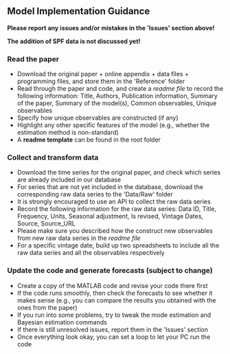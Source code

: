 ## Model Implementation Guidance

**Please report any issues and/or mistakes in the 'Issues' section above!**

**The addition of SPF data is not discussed yet!**

### Read the paper

- Download the original paper + online appendix + data files + programming files, and store them in the 'Reference' folder
- Read through the paper and code, and create a *readme file* to record the following information: Title, Authors, Publication information, Summary of the paper, Summary of the model(s), Common observables, Unique observables
- Specify how unique observables are constructed (if any)
- Highlight any other specific features of the model (e.g., whether the estimation method is non-standard)
- A **readme template** can be found in the root folder

### Collect and transform data

- Download the time series for the original paper, and check which series are already included in our database 
- For series that are not yet included in the database, download the corresponding raw data series to the 'Data/Raw' folder
- It is strongly encouraged to use an API to collect the raw data series
- Record the following information for the raw data series: Data ID, Title, Frequency, Units, Seasonal adjustment, Is revised, Vintage Dates, Source, Source_URL
- Please make sure you described how the construct new observables from new raw data series in the *readme file*
- For a specific vintage date, build up two spreadsheets to include all the raw data series and all the observables respectively

### Update the code and generate forecasts (subject to change)

- Create a copy of the MATLAB code and revise your code there first
- If the code runs smoothly, then check the forecasts to see whether it makes sense (e.g., you can compare the results you obtained with the ones from the paper)
- If you run into some problems, try to tweak the mode estimation and Bayesian estimation commands
- If there is still unresolved issues, report them in the 'Issues' section
- Once everything look okay, you can set a loop to let your PC run the code
